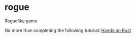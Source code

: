 # rogue

Roguelike game

No more than completing the following tutorial: [Hands on Rust](https://www.amazon.es/Hands-Rust-Effective-Learning-Development/dp/1680508164/ref=sr_1_1?__mk_es_ES=%C3%85M%C3%85%C5%BD%C3%95%C3%91&crid=3O2M31XBGQ42S&dib=eyJ2IjoiMSJ9.DeBdul8BCzkM6kTWebDcUMT-Gu8xEd1Cnlsy1UjkcHDVFlCEn51VV7jzZcgPeKp9mpUI8nNBx5oII2zf-VQf45ba1OmwD0D-PxotluHUiCtIQj-zLOuWqc42vKxjCNY2sC0XoiaYunE0nRMo8y_GlngVmFR1Y7egAmjoozt2pgG79k3fhVWWMi4_dOY8qviRlqztMSwuoDUdh4dynA2svwlF5ppsjqw1GnWVhYYis5mC2llHIjeBTEawiIs_hzkxBmiuCxdFYGkfqHz7eQU6cpHen-6x96Z2BCRddNOoSqAIJIztnKvW_nCU5rrUe3CDf0xxBF24UQ2lT_5yOpxwImnki-VlY8lm6vWbm60QgSU3FZlfACl7DAaYEbCvwELIDFagVwc6zTzy2PPt0RT1s6Z06HU9yQZ4mhA3iKSZLGKSc-JmpwBf3UZGd4vv0sxI.Tc3GOcxrzaDgArRjd-1XPOo6hc28GYFTbMpWSKCoIUE&dib_tag=se&keywords=rust+game&nsdOptOutParam=true&qid=1736711342&sprefix=rust+game%2Caps%2C110&sr=8-1&ufe=app_do%3Aamzn1.fos.fde3827e-5b32-4544-acac-9bcf8407a6a6)
